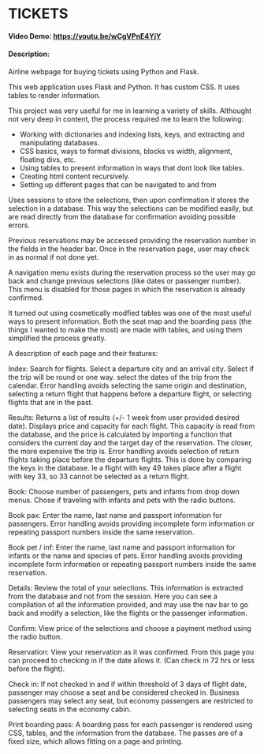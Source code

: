 # TICKETS
#### Video Demo:  https://youtu.be/wCgVPnE4YjY
#### Description:
Airline webpage for buying tickets using Python and Flask.

This web application uses Flask and Python.
It has custom CSS.
It uses tables to render information.

This project was very useful for me in learning a variety of skills. Althought not very deep in content, the process required me to learn the following:
- Working with dictionaries and indexing lists, keys, and extracting and manipulating databases.
- CSS basics, ways to format divisions, blocks vs width, alignment, floating divs, etc.
- Using tables to present information in ways that dont look like tables.
- Creating html content recursively.
- Setting up different pages that can be navigated to and from


Uses sessions to store the selections, then upon confirmation it stores the selection in a database.
This way the selections can be modified easily, but are read directly from the database for confirmation avoiding possible errors.

Previous reservations may be accessed providing the reservation number in the fields in the header bar. Once in the reservation page, user may check in as normal if not done yet.

A navigation menu exists during the reservation process so the user may go back and change previous selections (like dates or passenger number). This menu is disabled for those
pages in which the reservation is already confirmed.

It turned out using cosmetically modfied tables was one of the most useful ways to present information.
Both the seat map and the boarding pass (the things I wanted to make the most) are made with tables, and using them simplified the process greatly.

A description of each page and their features:

Index:
Search for flights.
Select a departure city and an arrival city.
Select if the trip will be round or one way.
select the dates of the trip from the calendar.
Error handling avoids selecting the same origin and destination, selecting a return flight that happens before a departure flight,
or selecting flights that are in the past.

Results:
Returns a list of results (+/- 1 week from user provided desired date).
Displays price and capacity for each flight. This capacity is read from the database, and the price is calculated by importing a function that
considers the current day and the target day of the reservation. The closer, the more expensive the trip is.
Error handling avoids selection of return flights taking place before the departure flights. This is done by comparing the keys in the database.
Ie a flight with key 49 takes place after a flight with key 33, so 33 cannot be selected as a return flight.

Book:
Choose number of passengers, pets and infants from drop down menus.
Chose if traveling with infants and pets with the radio buttons.

Book pax:
Enter the name, last name and passport information for passengers. 
Error handling avoids providing incomplete form information or repeating passport numbers inside the same reservation.

Book pet / inf:
Enter the name, last name and passport information for infants or the name and species of pets.
Error handling avoids providing incomplete form information or repeating passport numbers inside the same reservation.

Details:
Review the total of your selections. This information is extracted from the database and not from the session.
Here you can see a compilation of all the information provided, and may use the nav bar to go back and modify a selection,
like the flights or the passenger information.

Confirm:
View price of the selections and choose a payment method using the radio button.

Reservation:
View your reservation as it was confirmed. From this page you can proceed to checking in if the date allows it. (Can check in 72 hrs or less before the flight).

Check in:
If not checked in and if within threshold of 3 days of flight date, passenger may choose a seat and be considered checked in.
Business passengers may select any seat, but economy passengers are restricted to selecting seats in the economy cabin.

Print boarding pass:
A boarding pass for each passenger is rendered using CSS, tables, and the information from the database. The passes are of a fixed size, which allows fitting on a page and printing.

